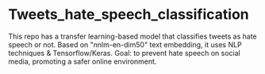 # Tweets_hate_speech_classification
 This repo has a transfer learning-based model that classifies tweets as hate speech or not. Based on "nnlm-en-dim50" text embedding, it uses NLP techniques & Tensorflow/Keras.  Goal: to prevent hate speech on social media, promoting a safer online environment.
